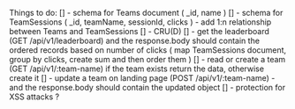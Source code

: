 Things to do:
[] - schema for Teams document ( _id, name )
[] - schema for TeamSessions ( _id, teamName, sessionId, clicks ) - add 1:n relationship between Teams and TeamSessions
[] - CRU(D)
    [] - get the leaderboard (GET /api/v1/leaderboard) and the response.body should contain the ordered records based on number of clicks ( map TeamSessions document, group by clicks, create sum and then order them ) 
    [] - read or create a team (GET /api/v1/:team-name) if the team exists return the data, otherwise create it
    [] - update a team on landing page (POST /api/v1/:team-name) - and the response.body should contain the updated object
[] - protection for XSS attacks ?



<!-- [] - add cookie for seesion and should contain encrypted:
    [] - unique id for the user
    [] - name of the team -->
